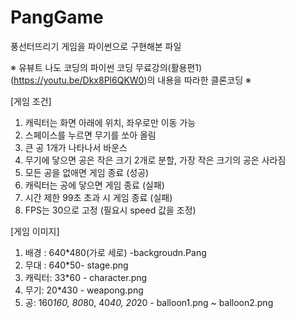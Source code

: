 # PangGame

풍선터뜨리기 게임을 파이썬으로 구현해본 파일

※ 유뷰트 나도 코딩의 파이썬 코딩 무료강의(활용편1) (https://youtu.be/Dkx8Pl6QKW0)의 내용을 따라한 클론코딩 ※



[게임 조건]

1. 캐릭터는 화면 아래에 위치, 좌우로만 이동 가능
2. 스페이스를 누르면 무기를 쏘아 올림
3. 큰 공 1개가 나타나서 바운스
4. 무기에 닿으면 공은 작은 크기 2개로 분할, 가장 작은 크기의 공은 사라짐
5. 모든 공을 없애면 게임 종료 (성공)
6. 캐릭터는 공에 닿으면 게임 종료 (실패)
7. 시간 제한 99초 초과 시 게임 종료 (실패)
8. FPS는 30으로 고정 (필요시 speed 값을 조정)

[게임 이미지]

1. 배경 : 640*480(가로 세로) -backgroudn.Pang
2. 무대 : 640*50- stage.png
3. 캐릭터: 33*60 - character.png
4. 무기: 20*430 - weapong.png
5. 공: 160*160, 80*80, 40*40, 20*20 - balloon1.png ~ balloon2.png
